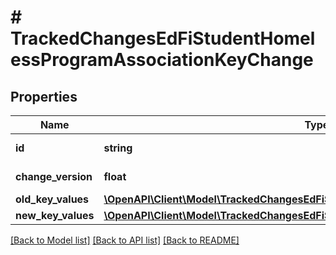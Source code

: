 # # TrackedChangesEdFiStudentHomelessProgramAssociationKeyChange

## Properties

Name | Type | Description | Notes
------------ | ------------- | ------------- | -------------
**id** | **string** | Resource identifier | [optional]
**change_version** | **float** | Change version | [optional]
**old_key_values** | [**\OpenAPI\Client\Model\TrackedChangesEdFiStudentHomelessProgramAssociationKey**](TrackedChangesEdFiStudentHomelessProgramAssociationKey.md) |  | [optional]
**new_key_values** | [**\OpenAPI\Client\Model\TrackedChangesEdFiStudentHomelessProgramAssociationKey**](TrackedChangesEdFiStudentHomelessProgramAssociationKey.md) |  | [optional]

[[Back to Model list]](../../README.md#models) [[Back to API list]](../../README.md#endpoints) [[Back to README]](../../README.md)
